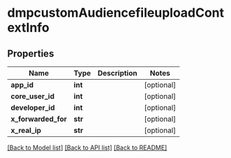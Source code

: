 # dmpcustomAudiencefileuploadContextInfo

## Properties
Name | Type | Description | Notes
------------ | ------------- | ------------- | -------------
**app_id** | **int** |  | [optional] 
**core_user_id** | **int** |  | [optional] 
**developer_id** | **int** |  | [optional] 
**x_forwarded_for** | **str** |  | [optional] 
**x_real_ip** | **str** |  | [optional] 

[[Back to Model list]](../README.md#documentation-for-models) [[Back to API list]](../README.md#documentation-for-api-endpoints) [[Back to README]](../README.md)

